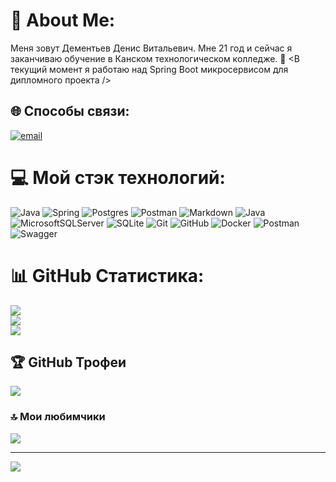 # 💫 About Me:
Меня зовут Дементьев Денис Витальевич. Мне 21 год и сейчас я заканчиваю обучение в Канском технологическом колледже.
🔭 <В текущий момент я работаю над Spring Boot микросервисом для дипломного проекта />


## 🌐 Способы связи:
[![email](https://img.shields.io/badge/Email-D14836?logo=gmail&logoColor=white)](mailto:fiarr4ik@gmail.com) 

# 💻 Мой стэк технологий:
![Java](https://img.shields.io/badge/java-%23ED8B00.svg?style=for-the-badge&logo=openjdk&logoColor=white) ![Spring](https://img.shields.io/badge/spring-%236DB33F.svg?style=for-the-badge&logo=spring&logoColor=white) ![Postgres](https://img.shields.io/badge/postgres-%23316192.svg?style=for-the-badge&logo=postgresql&logoColor=white) ![Postman](https://img.shields.io/badge/Postman-FF6C37?style=for-the-badge&logo=postman&logoColor=white) ![Markdown](https://img.shields.io/badge/markdown-%23000000.svg?style=for-the-badge&logo=markdown&logoColor=white) ![Java](https://img.shields.io/badge/java-%23ED8B00.svg?style=for-the-badge&logo=openjdk&logoColor=white) ![MicrosoftSQLServer](https://img.shields.io/badge/Microsoft%20SQL%20Server-CC2927?style=for-the-badge&logo=microsoft%20sql%20server&logoColor=white) ![SQLite](https://img.shields.io/badge/sqlite-%2307405e.svg?style=for-the-badge&logo=sqlite&logoColor=white) ![Git](https://img.shields.io/badge/git-%23F05033.svg?style=for-the-badge&logo=git&logoColor=white) ![GitHub](https://img.shields.io/badge/github-%23121011.svg?style=for-the-badge&logo=github&logoColor=white) ![Docker](https://img.shields.io/badge/docker-%230db7ed.svg?style=for-the-badge&logo=docker&logoColor=white) ![Postman](https://img.shields.io/badge/Postman-FF6C37?style=for-the-badge&logo=postman&logoColor=white) ![Swagger](https://img.shields.io/badge/-Swagger-%23Clojure?style=for-the-badge&logo=swagger&logoColor=white)
# 📊 GitHub Статистика:
![](https://github-readme-stats.vercel.app/api?username=Fiarr4ikDev&theme=github_dark&hide_border=false&include_all_commits=true&count_private=false)<br/>
![](https://nirzak-streak-stats.vercel.app/?user=Fiarr4ikDev&theme=github_dark&hide_border=false)<br/>
![](https://github-readme-stats.vercel.app/api/top-langs/?username=Fiarr4ikDev&theme=github_dark&hide_border=false&include_all_commits=true&count_private=false&layout=compact)

## 🏆 GitHub Трофеи
![](https://github-profile-trophy.vercel.app/?username=Fiarr4ikDev&theme=github_dark&no-frame=false&no-bg=true&margin-w=4)

### 🔝 Мои любимчики
![](https://github-contributor-stats.vercel.app/api?username=Fiarr4ikDev&limit=5&theme=dark&combine_all_yearly_contributions=true)

---
[![](https://visitcount.itsvg.in/api?id=Fiarr4ikDev&icon=0&color=0)](https://visitcount.itsvg.in)
